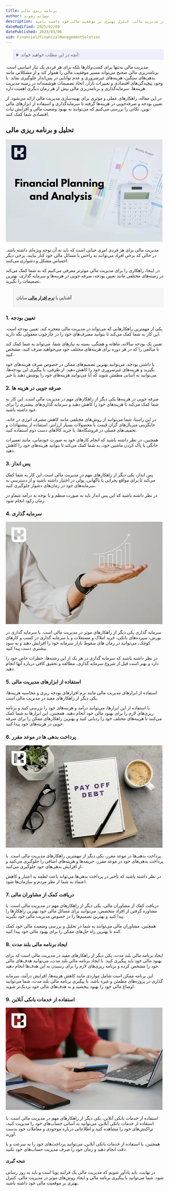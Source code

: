 ```yaml
---
title: برنامه ریزی مالی
author: سمانه رشوند
description: مدیریت مالی یک فرایند پویا است که باید به روز رسانی شود. شما می‌توانید با برنامه ریزی مالی، تحلیل و ایجاد روش‌های موثر در مدیریت مالی، کنترل بهتری بر موقعیت مالی خود داشته باشید.
dateModified: 2025/02/09
datePublished: 2023/03/06
uid: Financial/FinancialManagementSolution
---
```


<blockquote style="background-color:#eeeefc; padding:0.5rem">
<details>
  <summary>آنچه در این مطلب خواهید خواند:</summary>
  <ul>
    <li>تحلیل و برنامه‌ریزی مالی</li>
    <ul>
     <li>تعیین بودجه</li>
     <li>صرفه‌جویی در هزینه‌ها</li>
     <li>پس‌انداز</li>
     <li>سرمایه‌گذاری</li>
     <li>استفاده از ابزارهای مدیریت مالی</li>
     <li>پرداخت بدهی‌ها در موعد مقرر</li>
     <li>دریافت کمک از مشاوران مالی</li>
     <li>ایجاد برنامه مالی بلندمدت</li>
     <li>استفاده از خدمات بانکی آنلاین</li>
    </ul>
    <li>نتیجه‌گیری</li>
  </ul>
</details>

</blockquote>

 مدیریت مالی نه‌تنها برای کسب‌وکارها بلکه برای هر فردی یک نیاز اساسی است. برنامه‌ریزی مالی صحیح می‌تواند مسیر موفقیت مالی را هموار کند و از مشکلاتی مانند بدهی‌های سنگین، هزینه‌های غیرضروری و عدم توانایی در پس‌انداز جلوگیری نماید. با وجود پیچیدگی‌های اقتصادی و تغییرات بازار، اتخاذ تصمیمات هوشمندانه در زمینه مدیریت هزینه‌ها، سرمایه‌گذاری و برنامه‌ریزی مالی بیش از هر زمان دیگری اهمیت دارد.  

در این مقاله، راهکارهای عملی و مؤثری برای بهینه‌سازی مدیریت مالی ارائه می‌شود. از تعیین بودجه و صرفه‌جویی در هزینه‌ها گرفته تا سرمایه‌گذاری و استفاده از ابزارهای مالی نوین، نکاتی را بررسی می‌کنیم که می‌توانند به بهبود وضعیت مالی و افزایش ثبات اقتصادی شما کمک کنند.

## تحلیل و برنامه ریزی مالی

![تحلیل و برنامه ریزی مالی](./Images/FinancialAnalysisAndPlanning.webp)

مدیریت مالی برای هر فردی امری حیاتی است که باید به آن توجه ویژه‌ای داشته باشد. در حالی که برخی افراد می‌توانند به راحتی با مسائل مالی خود کنار بیایند، برخی دیگر احساس مشکل و دشواری می‌کنند. 

در اینجا، راهکاری را برای مدیریت مالی موثرتر معرفی می‌کنیم که به شما کمک می‌کند در زمینه‌های مختلفی مانند تعیین بودجه، صرفه جویی در هزینه‌ها و سرمایه گذاری، بهترین تصمیمات را بگیرید.

<blockquote style="background-color:#f5f5f5; padding:0.5rem">
<p><strong>آشنایی با <a href="https://www.hooshkar.com/Software/Sayan" target="_blank">نرم افزار مالی</a> سایان</strong></p></blockquote>

### 1. تعیین بودجه
یکی از مهمترین راهکارهایی که می‌تواند در مدیریت مالی معجزه کند، تعیین بودجه است. این کار به شما کمک می‌کند تا بتوانید مصرف‌های خود را در چارچوب معقولی نگه دارید. 

تعیین یک بودجه سالانه، ماهانه و هفتگی، بسته به نیازهای شما، می‌تواند به شما کمک کند تا مبالغی را که در هر دوره برای هزینه‌های مختلف خود می‌خواهید صرف کنید، مشخص کنید. 

با داشتن بودجه، می‌توانید بهترین تصمیم‌های ممکن در خصوص صرف هزینه‌های خود بگیرید و هزینه‌های غیرضروری خود را کاهش دهید. از طرفی، با پیگیری این بودجه‌ها، می‌توانید به آسانی مطمئن شوید که آیا می‌توانید هزینه‌های خود را پوشش دهید یا خیر.

### 2. صرفه جویی در هزینه ها
صرفه جویی در هزینه‌ها یکی دیگر از راهکارهای مهم در مدیریت مالی است. این کار به شما کمک می‌کند تا هزینه‌های خود را کاهش دهید و سرمایه گذاری‌های بیشتری را برای خود داشته باشید. 

در این راستا، شما می‌توانید از روش‌های مختلفی مانند کاهش مصرف انرژی در خانه، جایگزینی متریال‌های گران قیمت با محصولات بسیار ارزانتر، استفاده از پیشنهادات و تخفیف‌های فصلی در فروشگاه‌ها، یا خرید کالاهای دست دوم استفاده کنید. 

همچنین، در نظر داشته باشید که انجام کارهای خود به صورت خودمانی، مانند تعمیرات خانگی یا پاک کردن ماشین خود، به شما کمک می‌کند تا بتوانید هزینه‌های خود را کاهش دهید.

### 3. پس انداز
پس انداز، یکی دیگر از راهکارهای مهم در مدیریت مالی است. این کار به شما کمک می‌کند تا برای مواقع بحرانی یا ناگهانی، پولی در اختیار داشته باشید و از دسترسی به سرمایه‌های خود در زمان‌های دشوار جلوگیری کنید.

در نظر داشته باشید که این پس انداز باید به صورت منظم و با توجه به درآمد شماو در زمان رکود انجام شود.

### 4. سرمایه گذاری

![سرمایه گذاری](./Images/Investment.webp)

سرمایه گذاری یکی دیگر از راهکارهای موثر در مدیریت مالی است. با سرمایه گذاری در بورس، سپرده‌های بانکی، خرید املاک و مستغلات و یا سرمایه گذاری در کسب و کارهای کوچک، می‌توانید در زمان های سقوط بازار سرمایه خود را افزایش دهید و به سود بیشتری دست پیدا کنید. 

در نظر داشته باشید که سرمایه گذاری در هر یک از این رشته‌ها، خطرات خاص خود را دارد و بهتر است قبل از شروع سرمایه گذاری، مطالعه و تحقیق کافی درباره آنها انجام دهید.

### 5. استفاده از ابزارهای مدیریت مالی
استفاده از ابزارهای مدیریت مالی مانند نرم افزارهای بودجه ریزی و محاسبه هزینه‌ها، یکی دیگر از راهکارهای مفید در مدیریت مالی است. 

با استفاده از این ابزارها، می‌توانید درآمد و هزینه‌های خود را بررسی کنید و برنامه ریزی‌های لازم را برای بهبود مالی خود انجام دهید. همچنین، این ابزارها به شما کمک می‌کنند تا هزینه‌های مختلف خود را ردیابی کنید و بهترین راهکارهای ممکن را برای صرفه جویی در هزینه‌های خود پیدا کنید.

### 6. پرداخت بدهی ها در موعد مقرر

![پرداخت بدهی ها در موعد مقرر](./Images/PayingDebtsOnTime.webp)

پرداخت بدهی‌ها در موعد مقرر، یکی دیگر از مهمترین راهکارهای مدیریت مالی است. با پرداخت بدهی‌های خود در موعد مقرر، جریمه‌ها و هزینه‌های اضافی را جلوگیری می‌کنید و از افزایش بدهی‌های خود جلوگیری می‌کنید. 

در نظر داشته باشید که تأخیر در پرداخت بدهی‌ها می‌تواند باعث لطمه به اعتبار و کاهش اعتماد به شما از نظر مردم و سازمان‌ها شود.

### 7. دریافت کمک از مشاوران مالی
دریافت کمک از مشاوران مالی، یکی دیگر از راهکارهای مهم در مدیریت مالی است. با مشاوره گرفتن از افراد متخصص، می‌توانید برای مسائل مالی خود بهترین راهکارها را پیدا کنید و بهترین تصمیم‌ها را در خصوص مدیریت مالی خود بگیرید. 

همچنین، مشاوران مالی می‌توانند به شما در تحلیل و بررسی وضعیت مالی خود کمک کنند تا بهترین راه حل‌های ممکن را برای بهبود مالی خود پیدا کنید.

### 8. ایجاد برنامه مالی بلند مدت
ایجاد برنامه مالی بلند مدت، یکی دیگر از راهکارهای مفید در مدیریت مالی است که برای بهبود مالی خود باید پیگیری کنید. با ایجاد برنامه مالی بلند مدت، می‌توانید هدف‌های مالی خود را مشخص کرده و برنامه ریزی‌های لازم را برای رسیدن به این هدف‌ها انجام دهید. 

این برنامه ممکن است شامل مواردی مانند کاهش هزینه‌ها، افزایش درآمد، سرمایه گذاری در پروژه‌های مطمئن و غیره باشد. با پیگیری برنامه مالی بلند مدت، شما می‌توانید اوضاع مالی خود را بهبود ببخشید و به هدف‌های مالی خود نزدیک‌تر شوید.

### 9. استفاده از خدمات بانکی آنلاین

![استفاده از خدمات بانکی آنلاین](./Images/UsingOnlineBankingServices.webp)

استفاده از خدمات بانکی آنلاین، یکی دیگر از راهکارهای مهم در مدیریت مالی است. با استفاده از خدمات بانکی آنلاین، می‌توانید به آسانی حساب‌های خود را مدیریت کنید، تراکنش‌های خود را مشاهده کنید و اطلاعاتی درباره موجودی و معاملات خود بدست آورید. 

همچنین، با استفاده از خدمات بانکی آنلاین، می‌توانید پرداخت‌های خود را به سرعت و با دقت انجام دهید و زمان خود را صرف مدیریت حساب‌های خود نکنید.

#### نتیجه گیری
در نهایت، باید یادآور شویم که مدیریت مالی یک فرایند پویا است و باید به روز رسانی شود. شما می‌توانید با پیگیری برنامه مالی و ایجاد روش‌های موثر در مدیریت مالی، کنترل بهتری بر موقعیت مالی خود داشته باشید.